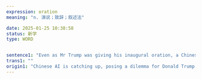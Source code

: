 ```yaml
---
expression: oration
meaning: "n. 演说；致辞；叙述法"

date: 2025-01-25 10:38:58
status: 新学
type: WORD


sentence1: "Even as Mr Trump was giving his inaugural oration, a Chinese firm released the latest impressive large language model (LLM)."
trans1: ""
origin1: "Chinese AI is catching up, posing a dilemma for Donald Trump.md"
---
```

